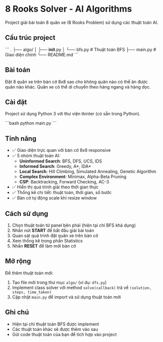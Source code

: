 # 8 Rooks Solver - AI Algorithms

Project giải bài toán 8 quân xe (8 Rooks Problem) sử dụng các thuật toán AI.

## Cấu trúc project

\`\`\`
.
├── algo/
│   ├── __init__.py
│   └── bfs.py          # Thuật toán BFS
├── main.py             # Giao diện chính
└── README.md
\`\`\`

## Bài toán

Đặt 8 quân xe trên bàn cờ 8x8 sao cho không quân nào có thể ăn được quân nào khác.
Quân xe có thể di chuyển theo hàng ngang và hàng dọc.

## Cài đặt

Project sử dụng Python 3 với thư viện tkinter (có sẵn trong Python).

\`\`\`bash
python main.py
\`\`\`

## Tính năng

- ✅ Giao diện trực quan với bàn cờ 8x8 responsive
- ✅ 5 nhóm thuật toán AI:
  - **Uninformed Search**: BFS, DFS, UCS, IDS
  - **Informed Search**: Greedy, A*, IDA*
  - **Local Search**: Hill Climbing, Simulated Annealing, Genetic Algorithm
  - **Complex Environment**: Minimax, Alpha-Beta Pruning
  - **CSP**: Backtracking, Forward Checking, AC-3
- ✅ Hiển thị quá trình giải theo thời gian thực
- ✅ Thống kê chi tiết: thuật toán, thời gian, số bước
- ✅ Bàn cờ tự động scale khi resize window

## Cách sử dụng

1. Chọn thuật toán từ panel bên phải (hiện tại chỉ BFS khả dụng)
2. Nhấn nút **START** để bắt đầu giải bài toán
3. Quan sát quá trình đặt quân xe trên bàn cờ
4. Xem thống kê trong phần Statistics
5. Nhấn **RESET** để làm mới bàn cờ

## Mở rộng

Để thêm thuật toán mới:
1. Tạo file mới trong thư mục `algo/` (ví dụ: `dfs.py`)
2. Implement class solver với method `solve(callback)` trả về `(solution, steps, time_taken)`
3. Cập nhật `main.py` để import và sử dụng thuật toán mới

## Ghi chú

- Hiện tại chỉ thuật toán BFS được implement
- Các thuật toán khác sẽ được thêm vào sau
- Gửi code thuật toán của bạn để tích hợp vào project
